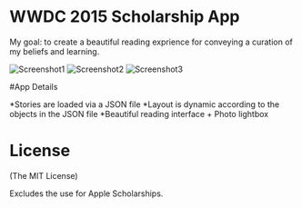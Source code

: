 # WWDC 2015 Scholarship App

My goal: to create a beautiful reading exprience for conveying a curation of my beliefs and learning. 


![Screenshot1](http://i.imgur.com/qa6t3BM.png) ![Screenshot2](http://i.imgur.com/68n4304.png) ![Screenshot3](http://i.imgur.com/p8pM4BK.png)

#App Details

*Stories are loaded via a JSON file
*Layout is dynamic according to the objects in the JSON file
*Beautiful reading interface + Photo lightbox

# License
(The MIT License)

Excludes the use for Apple Scholarships.


